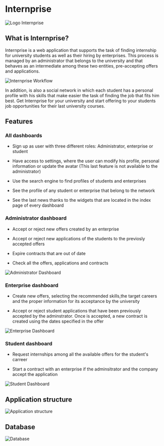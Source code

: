 Internprise
===========

![Logo Internprise](https://cloud.githubusercontent.com/assets/9200682/16498360/ccafd2b6-3efb-11e6-9d24-51f54de74062.gif)

What is Internprise?
--------------------

Internprise is a web application that supports the task of finding internship
for university students as well as their hiring by enterprises. This process is
managed by an administrator that belongs to the university and that behaves as
an intermediate among these two entities, pre-accepting offers and applications.

![Internprise Workflow](https://cloud.githubusercontent.com/assets/9200682/16502027/a3a0b8f2-3f0c-11e6-99b9-f5004255f302.png)

In addition, is also a social network in which each student has a personal
profile with his skills that make easier the task of finding the job that fits
him best. Get Internprise for your university and start offering to your
students job opportunities for their last university courses.

Features
--------

### All dashboards

-   Sign up as user with three different roles: Administrator, enterprise or
    student

-   Have access to settings, where the user can modify his profile, personal information or update the avatar (This last feature is not available to the
    administrator)

-   Use the search engine to find profiles of students and enterprises

-   See the profile of any student or enterprise that belong to the network

-   See the last news thanks to the widgets that are located in the index page
    of every dashboard


### Administrator dashboard

-   Accept or reject new offers created by an enterprise

-   Accept or reject new applications of the students to the previosly accepted offers

-   Expire contracts that are out of date

-   Check all the offers, applications and contracts

![Administrator Dashboard](https://cloud.githubusercontent.com/assets/9200682/16502281/f1c69f14-3f0d-11e6-9d68-c8890426662e.png)


### Enterprise dashboard

-   Create new offers, selecting the recommended skills,the target careers and the proper information for its acceptance by the university

-   Accept or reject student applications that have been previously accepted by the adminstrator. Once is accepted, a new contract is created
    using the dates specified in the offer


![Enterprise Dashboard](https://cloud.githubusercontent.com/assets/9200682/16502278/eddfbb9c-3f0d-11e6-8b69-884e016ce218.png)

### Student dashboard

-   Request internships among all the available offers for the student's carreer

-   Start a contract with an enterprise if the adminsitrator and the company accept the application

![Student Dashboard](https://cloud.githubusercontent.com/assets/9200682/16521610/572599e8-3f98-11e6-809c-c36b77bafe46.png)


Application structure
---------------------
![Application structure](https://cloud.githubusercontent.com/assets/9200682/16502293/faf64c74-3f0d-11e6-8cf4-2a15bdb62507.png)

Database
--------

![Database](https://cloud.githubusercontent.com/assets/9200682/16502296/fd5f1e64-3f0d-11e6-8b3b-d2d8ed113f2f.png)
